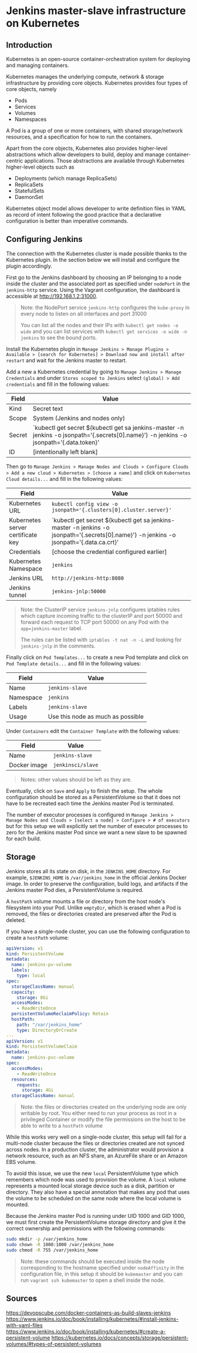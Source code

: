 # Jenkins master-slave infrastructure on Kubernetes

## Introduction

Kubernetes is an open-source container-orchestration system for deploying and managing containers.

Kubernetes manages the underlying compute, network & storage infrastructure by providing core objects. Kubernetes provides four types of core objects, namely

- Pods
- Services
- Volumes
- Namespaces

A Pod is a group of one or more containers, with shared storage/network resources, and a specification for how to run the containers.

Apart from the core objects, Kubernetes also provides higher-level abstractions which allow developers to build, deploy and manage container-centric applications. Those abstractions are available through Kubernetes higher-level objects such as

- Deployments (which manage ReplicaSets)
- ReplicaSets
- StatefulSets
- DaemonSet

Kubernetes object model allows developer to write definition files in YAML as record of intent following the good practice that a declarative configuration is better than imperative commands.

## Configuring Jenkins

The connection with the Kubernetes cluster is made possible thanks to the Kubernetes plugin. In the section below we will install and configure the plugin accordingly.

First go to the Jenkins dashboard by choosing an IP belonging to a node inside the cluster and the associated port as specified under `nodePort` in the `jenkins-http` service. Using the Vagrant configuration, the dashboard is accessible at http://192.168.1.2:31000.

> Note: the NodePort service `jenkins-http` configures the `kube-proxy` in every node to listen on all interfaces and port 31000
>
> You can list all the nodes and their IPs with `kubectl get nodes -o wide` and you can list services with `kubectl get services -o wide -n jenkins` to see the bound ports.

Install the Kubernetes plugin in `Manage Jenkins > Manage Plugins > Available > [search for Kubernetes] > Download now and install after restart` and wait for the Jenkins master to restart.

Add a new a Kubernetes credential by going to `Manage Jenkins > Manage Credentials` and under `Stores scoped to Jenkins` select `(global) > Add credentials` and fill in the following values:

| Field                             | Value                                                                                                                                                      |
|-----------------------------------|------------------------------------------------------------------------------------------------------------------------------------------------------------|
| Kind                              | Secret text                                                                                                                                                |
| Scope                             | System (Jenkins and nodes only)                                                                                                                            |
| Secret                            | `kubectl get secret $(kubectl get sa jenkins-master -n jenkins -o jsonpath='{.secrets[0].name}') -n jenkins -o jsonpath='{.data.token}' | base64 --decode` |
| ID                                | [intentionally left blank]                                                                                                                                 |

Then go to `Manage Jenkins > Manage Nodes and Clouds > Configure Clouds > Add a new cloud > Kubernetes > [choose a name]` and click on `Kubernetes Cloud details...` and fill in the following values:

| Field                             | Value                                                                                                                                                        |
|-----------------------------------|--------------------------------------------------------------------------------------------------------------------------------------------------------------|
| Kubernetes URL                    | `kubectl config view -o jsonpath='{.clusters[0].cluster.server}'`                                                                                            |
| Kubernetes server certificate key | `kubectl get secret $(kubectl get sa jenkins-master -n jenkins -o jsonpath='{.secrets[0].name}') -n jenkins -o jsonpath='{.data.ca\.crt}' | base64 --decode` |
| Credentials                       | [choose the credential configured earlier]                                                                                                                   |
| Kubernetes Namespace              | `jenkins`                                                                                                                                                    |
| Jenkins URL                       | `http://jenkins-http:8080`                                                                                                                                   |
| Jenkins tunnel                    | `jenkins-jnlp:50000`                                                                                                                                         |

> Note: the ClusterIP service `jenkins-jnlp` configures iptables rules which capture incoming traffic to the clusterIP and port 50000 and forward each request to TCP port 50000 on any Pod with the `app=jenkins-master` label.
>
> The rules can be listed with `iptables -t nat -n -L` and looking for `jenkins-jnlp` in the comments.

Finally click on `Pod Templates...` to create a new Pod template and click on `Pod Template details...` and fill in the following values:

| Field                             | Value                             |
|-----------------------------------|-----------------------------------|
| Name                              | `jenkins-slave`                   |
| Namespace                         | `jenkins`                         |
| Labels                            | `jenkins-slave`                   |
| Usage                             | Use this node as much as possible |

Under `Containers` edit the `Container Template` with the following values:

| Field                             | Value                             |
|-----------------------------------|-----------------------------------|
| Name                              | `jenkins-slave`                   |
| Docker image                      | `jenkinsci/slave`                 |

> Notes: other values should be left as they are.

Eventually, click on `Save` and `Apply` to finish the setup. The whole configuration should be stored as a PersistentVolume so that it does not have to be recreated each time the Jenkins master Pod is terminated.

The number of executor processes is configured in `Manage Jenkins > Manage Nodes and Clouds > [select a node] > Configure > # of executors` but for this setup we will explicitly set the number of executor processes to zero for the Jenkins master Pod since we want a new slave to be spawned for each build.

## Storage

Jenkins stores all its state on disk, in the `JENKINS_HOME` directory. For example, `$JENKINS_HOME` is `/var/jenkins_home` in the official Jenkins Docker image. In order to preserve the configuration, build logs, and artifacts if the Jenkins master Pod dies, a PersistentVolume is required.

A `hostPath` volume mounts a file or directory from the host node's filesystem into your Pod. Unlike `emptyDir`, which is erased when a Pod is removed, the files or directories created are preserved after the Pod is deleted.

If you have a single-node cluster, you can use the following configuration to create a `hostPath` volume:

```yaml
apiVersion: v1
kind: PersistentVolume
metadata:
  name: jenkins-pv-volume
  labels:
    type: local
spec:
  storageClassName: manual
  capacity:
    storage: 8Gi
  accessModes:
    - ReadWriteOnce
  persistentVolumeReclaimPolicy: Retain
  hostPath:
    path: "/var/jenkins_home"
    type: DirectoryOrCreate
---
apiVersion: v1
kind: PersistentVolumeClaim
metadata:
  name: jenkins-pvc-volume
spec:
  accessModes:
    - ReadWriteOnce
  resources:
    requests:
      storage: 4Gi
  storageClassName: manual
```

> Note: the files or directories created on the underlying node are only writable by root. You either need to run your process as root in a privileged Container or modify the file permissions on the host to be able to write to a `hostPath` volume

While this works very well on a single-node cluster, this setup will fail for a multi-node cluster because the files or directories created are not synced across nodes. In a production cluster, the administrator would provision a network resource, such as an NFS share, an AzureFile share or an Amazon EBS volume.

To avoid this issue, we use the new `local` PersistentVolume type which remembers which node was used to provision the volume. A `local` volume represents a mounted local storage device such as a disk, partition or directory. They also have a special annotation that makes any pod that uses the volume to be scheduled on the same node where the local volume is mounted.

Because the Jenkins master Pod is running under UID 1000 and GID 1000, we must first create the PersistentVolume storage directory and give it the correct ownership and permissions with the following commands:

```bash
sudo mkdir -p /var/jenkins_home
sudo chown -R 1000:1000 /var/jenkins_home
sudo chmod -R 755 /var/jenkins_home
```

> Note: these commands should be executed inside the node corresponding to the hostname specified under `nodeAffinity` in the configuration file, in this setup it should be `kubemaster` and you can run `vagrant ssh kubemaster` to open a shell inside the node.

## Sources

https://devopscube.com/docker-containers-as-build-slaves-jenkins
https://www.jenkins.io/doc/book/installing/kubernetes/#install-jenkins-with-yaml-files
https://www.jenkins.io/doc/book/installing/kubernetes/#create-a-persistent-volume
https://kubernetes.io/docs/concepts/storage/persistent-volumes/#types-of-persistent-volumes
